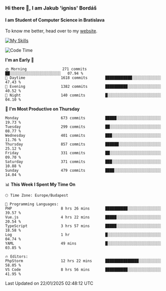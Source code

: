 ### Hi there 👋, I am Jakub 'igniss' Bordáš

#### I am Student of Computer Science in Bratislava
To know me better, head over to my [website](https://bordas.sk).

[![My Skills](https://skillicons.dev/icons?i=js,typescript,html,css,figma,svelte,vue,next,postgresql,nest,express,nodejs)](https://bordas.sk)


<!--START_SECTION:waka-->
![Code Time](http://img.shields.io/badge/Code%20Time-1%2C646%20hrs%208%20mins-blue)

**I'm an Early 🐤** 

```text
🌞 Morning                271 commits         ██░░░░░░░░░░░░░░░░░░░░░░░   07.94 % 
🌆 Daytime                1618 commits        ████████████░░░░░░░░░░░░░   47.43 % 
🌃 Evening                1382 commits        ██████████░░░░░░░░░░░░░░░   40.52 % 
🌙 Night                  140 commits         █░░░░░░░░░░░░░░░░░░░░░░░░   04.10 % 
```
📅 **I'm Most Productive on Thursday** 

```text
Monday                   673 commits         █████░░░░░░░░░░░░░░░░░░░░   19.73 % 
Tuesday                  299 commits         ██░░░░░░░░░░░░░░░░░░░░░░░   08.77 % 
Wednesday                401 commits         ███░░░░░░░░░░░░░░░░░░░░░░   11.76 % 
Thursday                 857 commits         ██████░░░░░░░░░░░░░░░░░░░   25.12 % 
Friday                   331 commits         ██░░░░░░░░░░░░░░░░░░░░░░░   09.70 % 
Saturday                 371 commits         ███░░░░░░░░░░░░░░░░░░░░░░   10.88 % 
Sunday                   479 commits         ████░░░░░░░░░░░░░░░░░░░░░   14.04 % 
```


📊 **This Week I Spent My Time On** 

```text
🕑︎ Time Zone: Europe/Budapest

💬 Programming Languages: 
PHP                      8 hrs 26 mins       ██████████░░░░░░░░░░░░░░░   39.57 % 
Vue.js                   4 hrs 22 mins       █████░░░░░░░░░░░░░░░░░░░░   20.54 % 
TypeScript               3 hrs 57 mins       █████░░░░░░░░░░░░░░░░░░░░   18.58 % 
Log                      1 hr                █░░░░░░░░░░░░░░░░░░░░░░░░   04.74 % 
YAML                     49 mins             █░░░░░░░░░░░░░░░░░░░░░░░░   03.85 % 

🔥 Editors: 
PhpStorm                 12 hrs 22 mins      ███████████████░░░░░░░░░░   58.05 % 
VS Code                  8 hrs 56 mins       ██████████░░░░░░░░░░░░░░░   41.95 % 
```


 Last Updated on 22/01/2025 02:48:12 UTC
<!--END_SECTION:waka-->
